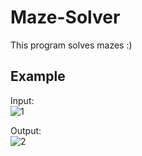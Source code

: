 # Maze-Solver
This program solves mazes :)  
  
## Example
  
Input:  
<img src="https://i.ibb.co/w4NRdqz/1.png" alt="1" border="0">
  
Output:  
<img src="https://i.ibb.co/mB4kWkB/2.png" alt="2" border="0">

